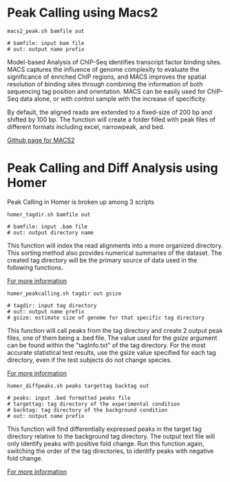 # Peak Calling using Macs2
```
macs2_peak.sh bamfile out

# bamfile: input bam file
# out: output name prefix
```

Model-based Analysis of ChIP-Seq identifies transcript factor binding sites.
MACS captures the influence of genome complexity to evaluate the significance of enriched ChIP regions, 
and MACS improves the spatial resolution of binding sites through combining the information of both sequencing tag position and orientation.
MACS can be easily used for ChIP-Seq data alone, or with control sample with the increase of specificity.

By default, the aligned reads are extended to a fixed-size of 200 bp and shifted by 100 bp.
The function will create a folder filled with peak files of different formats including excel, narrowpeak, and bed.

[Github page for MACS2](https://github.com/taoliu/MACS)

# Peak Calling and Diff Analysis using Homer

Peak Calling in Homer is broken up among 3 scripts

```
homer_tagdir.sh bamfile out

# bamfile: input .bam file
# out: output directory name
```
This function will index the read alignments into a more organized directory. 
This sorting method also provides numerical summaries of the dataset. 
The created tag directory will be the primary source of data used in the following functions.

[For more information](http://homer.ucsd.edu/homer/ngs/tagDir.html)

```
homer_peakcalling.sh tagdir out gsize

# tagdir: input tag directory
# out: output name prefix
# gsize: estimate size of genome for that specific tag directory
```
This function will call peaks from the tag directory and create 2 output peak files, one of them being a .bed file. 
The value used for the *gsize* argument can be found within the "tagInfo.txt" of the tag directory.
For the most accurate statistical test results, use the gsize value specified for each tag directory, even if the test subjects do not change species. 

[For more information](http://homer.ucsd.edu/homer/ngs/peaks.html)

```
homer_diffpeaks.sh peaks targettag backtag out

# peaks: input .bed formatted peaks file
# targettag: tag directory of the experimental condition
# backtag: tag directory of the background condition
# out: output name prefix
```

This function will find differentially expressed peaks in the target tag directory relative to the background tag directory. 
The output text file will only identify peaks with positive fold change.
Run this function again, switching the order of the tag directories, to identify peaks with negative fold change.

[For more information](http://homer.ucsd.edu/homer/ngs/mergePeaks.html)

